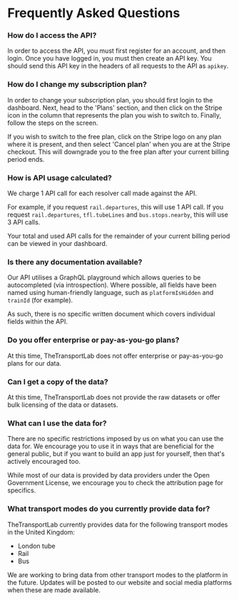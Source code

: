 # Frequently Asked Questions

### How do I access the API?

In order to access the API, you must first register for an account, and then login. Once you have logged in, you must then create an API key. You should send this API key in the headers of all requests to the API as `apikey`.

### How do I change my subscription plan?

In order to change your subscription plan, you should first login to the dashboard. Next, head to the 'Plans' section, and then click on the Stripe icon in the column that represents the plan you wish to switch to. Finally, follow the steps on the screen.

If you wish to switch to the free plan, click on the Stripe logo on any plan where it is present, and then select 'Cancel plan' when you are at the Stripe checkout. This will downgrade you to the free plan after your current billing period ends.

### How is API usage calculated?

We charge 1 API call for each resolver call made against the API.

For example, if you request `rail.departures`, this will use 1 API call.
If you request `rail.departures`, `tfl.tubeLines` and `bus.stops.nearby`, this will use 3 API calls.

Your total and used API calls for the remainder of your current billing period can be viewed in your dashboard.

### Is there any documentation available?

Our API utilises a GraphQL playground which allows queries to be autocompleted (via introspection). Where possible, all fields have been named using human-friendly language, such as `platformIsHidden` and `trainId` (for example).

As such, there is no specific written document which covers individual fields within the API.

### Do you offer enterprise or pay-as-you-go plans?

At this time, TheTransportLab does not offer enterprise or pay-as-you-go plans for our data.

### Can I get a copy of the data?

At this time, TheTransportLab does not provide the raw datasets or offer bulk licensing of the data or datasets.

### What can I use the data for?

There are no specific restrictions imposed by us on what you can use the data for. We encourage you to use it in ways that are beneficial for the general public, but if you want to build an app just for yourself, then that's actively encouraged too.

While most of our data is provided by data providers under the Open Government License, we encourage you to check the attribution page for specifics.

### What transport modes do you currently provide data for?

TheTransportLab currently provides data for the following transport modes in the United Kingdom:

- London tube
- Rail
- Bus

We are working to bring data from other transport modes to the platform in the future. Updates will be posted to our website and social media platforms when these are made available.
